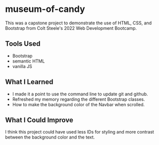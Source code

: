 # museum-of-candy

This was a capstone project to demonstrate the use of HTML, CSS, and Bootstrap from Colt Steele's 2022 Web Development Bootcamp. 


## Tools Used

* Bootstrap
* semantic HTML
* vanilla JS
  
## What I Learned

* I made it a point to use the command line to update git and github.
* Refreshed my memory regarding the different Bootstrap classes.
* How to make the background color of the Navbar when scrolled.

## What I Could Improve

I think this project could have used less IDs for styling and more contrast between the background color and the text.